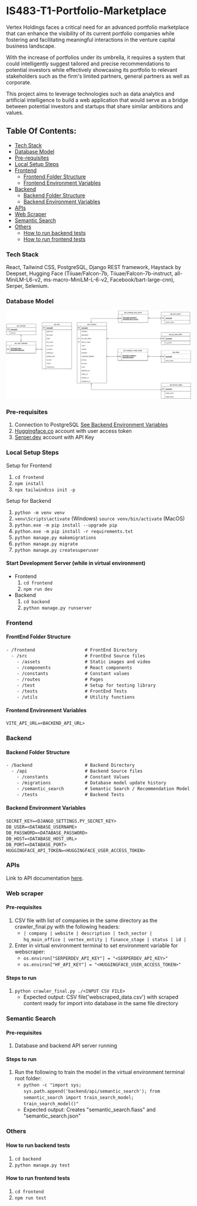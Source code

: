 # IS483-T1-Portfolio-Marketplace

Vertex Holdings faces a critical need for an advanced portfolio marketplace that can enhance the visibility of its current portfolio companies while fostering and facilitating meaningful interactions in the venture capital business landscape.

With the increase of portfolios under its umbrella, it requires a system that could intelligently suggest tailored and precise recommendations to potential investors while effectively showcasing its portfolio to relevant stakeholders such as the firm's limited partners, general partners as well as corporate.

This project aims to leverage technologies such as data analytics and artificial intelligence to build a web application that would serve as a bridge between potential investors and startups that share similar ambitions and values.

## Table Of Contents:

- [Tech Stack](#tech-stack)
- [Database Model](#database-model)
- [Pre-requisites](#pre-requisites)
- [Local Setup Steps](#local-setup-steps)
- [Frontend](#frontend)
  - [Frontend Folder Structure](#frontend-folder-structure)
  - [Frontend Environment Variables](#frontend-environment-variables)
- [Backend](#backend)
  - [Backend Folder Structure](#backend-folder-structure)
  - [Backend Environment Variables](#backend-environment-variables)
- [APIs](#apis)
- [Web Scraper](#web-scraper)
- [Semantic Search](#semantic-search)
- [Others](#others)
  - [How to run backend tests](#how-to-run-backend-tests)
  - [How to run frontend tests](#how-to-run-frontend-tests)


### Tech Stack
React, Tailwind CSS, PostgreSQL, Django REST framework, Haystack by Deepset, Hugging Face (Tiiuae/Falcon-7b, Tiiuae/Falcon-7b-instruct, all-MiniLM-L6-v2, ms-macro-MiniLM-L-6-v2, Facebook/bart-large-cnn), Serper, Selenium.

### Database Model
![alt text](./assets/architecture1.jpg)

### Pre-requisites
1. Connection to PostgreSQL [See Backend Environment Variables](#backendEnv)
2. [Huggingface.co](https://huggingface.co) account with user access token
3. [Serper.dev](https://serper.dev) account with API Key

### Local Setup Steps
Setup for Frontend

1. `cd frontend`
2. `npm install`
3. `npx tailwindcss init -p`

Setup for Backend

1. `python -m venv venv`
2. `venv\Scripts\activate` (Windows) `source venv/bin/activate` (MacOS)
3. `python.exe -m pip install --upgrade pip`
4. `python.exe -m pip install -r requirements.txt`
5. `python manage.py makemigrations`
6. `python manage.py migrate`
7. `python manage.py createsuperuser`

#### Start Development Server (while in virtual environment)
- Frontend
    1. `cd frontend`
    2. `npm run dev`
- Backend
    1. `cd backend`
    2. `python manage.py runserver`
### Frontend
#### FrontEnd Folder Structure
```
- /frontend                   # FrontEnd Directory
  - /src                      # FrontEnd Source files
    - /assets                 # Static images and video
    - /components             # React components
    - /constants              # Constant values
    - /routes                 # Pages
    - /test                   # Setup for testing library
    - /tests                  # FrontEnd Tests
    - /utils                  # Utility functions
```

#### Frontend Environment Variables
```
VITE_API_URL=<BACKEND_API_URL>
```
### Backend
#### Backend Folder Structure
```
- /backend                    # Backend Directory
  - /api                      # Backend Source files
    - /constants              # Constant Values
    - /migrations             # Database model update history
    - /semantic_search        # Semantic Search / Recommendation Model
    - /tests                  # Backend Tests
```

#### Backend Environment Variables
```
SECRET_KEY=<DJANGO_SETTINGS.PY_SECRET_KEY>
DB_USER=<DATABASE_USERNAME>
DB_PASSWORD=<DATABASE_PASSWORD>
DB_HOST=<DATABASE_HOST_URL>
DB_PORT=<DATABASE_PORT>
HUGGINGFACE_API_TOKEN=<HUGGINGFACE_USER_ACCESS_TOKEN>
```

### APIs
Link to API documentation [here](./API_DOCUMENTATION.md).

### Web scraper 
#### Pre-requisites
1. CSV file with list of companies in the same directory as the crawler_final.py with the following headers:
    - ```| company | website | description | tech_sector | hq_main_office | vertex_entity | finance_stage | status | id |```
2. Enter in virtual environment terminal to set environment variable for webscraper:
    - ```os.environ["SERPERDEV_API_KEY"] = "<SERPERDEV_API_KEY>"```
    - ```os.environ["HF_API_KEY"] = "<HUGGINGFACE_USER_ACCESS_TOKEN>"```

#### Steps to run
1. `python crawler_final.py ./<INPUT CSV FILE>` 
    - Expected output: CSV file('webscraped_data.csv') with scraped content ready for import into database in the same file directory

### Semantic Search
#### Pre-requisites
1. Database and backend API server running

#### Steps to run
1. Run the following to train the model in the virtual environment terminal root folder:
    - `python -c "import sys; sys.path.append('backend/api/semantic_search'); from semantic_search import train_search_model; train_search_model()"`
    - Expected output: Creates "semantic_search.fiass" and "semantic_search.json"

### Others

#### How to run backend tests
1. `cd backend`
2. `python manage.py test`

#### How to run frontend tests
1. `cd frontend`
2. `npm run test`
